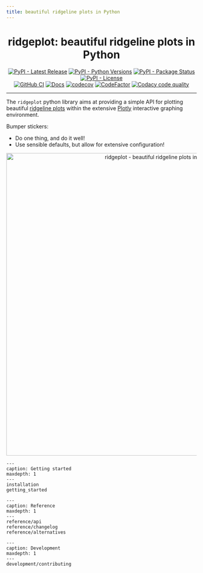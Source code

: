 ```yaml
---
title: beautiful ridgeline plots in Python
---
```


<h1 id="ridgeplot" align="center">
  ridgeplot: beautiful ridgeline plots in Python
</h1>

<p align="center">
  <!-- TODO: https://bestpractices.coreinfrastructure.org/en -->
  <!-- TODO: https://www.gitpod.io/docs/getting-started -->
  <a href="https://pypi.org/project/ridgeplot/"><img src="https://img.shields.io/pypi/v/ridgeplot" alt="PyPI - Latest Release"></a>
  <a href="https://github.com/tpvasconcelos/ridgeplot/"><img src="https://img.shields.io/pypi/pyversions/ridgeplot" alt="PyPI - Python Versions"></a>
  <a href="https://pypi.org/project/ridgeplot/"><img src="https://img.shields.io/pypi/status/ridgeplot.svg" alt="PyPI - Package Status"></a>
  <a href="https://github.com/tpvasconcelos/ridgeplot/blob/main/LICENSE"><img src="https://img.shields.io/pypi/l/ridgeplot" alt="PyPI - License"></a>
  <br>
  <a href="https://github.com/tpvasconcelos/ridgeplot/actions/workflows/ci.yaml/"><img src="https://github.com/tpvasconcelos/ridgeplot/actions/workflows/ci.yaml/badge.svg" alt="GitHub CI"></a>
  <a href="https://ridgeplot.readthedocs.io/en/latest/"><img src="https://readthedocs.org/projects/ridgeplot/badge/?version=latest&style=flat" alt="Docs"></a>
  <a href="https://codecov.io/gh/tpvasconcelos/ridgeplot"><img src="https://codecov.io/gh/tpvasconcelos/ridgeplot/branch/main/graph/badge.svg" alt="codecov"></a>
  <a href="https://www.codefactor.io/repository/github/tpvasconcelos/ridgeplot"><img src="https://www.codefactor.io/repository/github/tpvasconcelos/ridgeplot/badge" alt="CodeFactor"></a>
  <a href="https://www.codacy.com/gh/tpvasconcelos/ridgeplot/dashboard?utm_source=github.com&amp;utm_medium=referral&amp;utm_content=tpvasconcelos/ridgeplot&amp;utm_campaign=Badge_Grade"><img src="https://app.codacy.com/project/badge/Grade/e21652ac49874b6f94ed3c9b7ac77021" alt="Codacy code quality"/></a>
</p>

______________________________________________________________________

The `ridgeplot` python library aims at providing a simple API for plotting beautiful
[ridgeline plots](https://www.data-to-viz.com/graph/ridgeline.html) within the extensive
[Plotly](https://plotly.com/python/) interactive graphing environment.

Bumper stickers:

- Do one thing, and do it well!
- Use sensible defaults, but allow for extensive configuration!

<p align="center">
  <img src="_static/img/hero.png" alt="ridgeplot - beautiful ridgeline plots in Python" width="800">
</p>

```{toctree}
---
caption: Getting started
maxdepth: 1
---
installation
getting_started
```

```{toctree}
---
caption: Reference
maxdepth: 1
---
reference/api
reference/changelog
reference/alternatives
```

```{toctree}
---
caption: Development
maxdepth: 1
---
development/contributing
```
